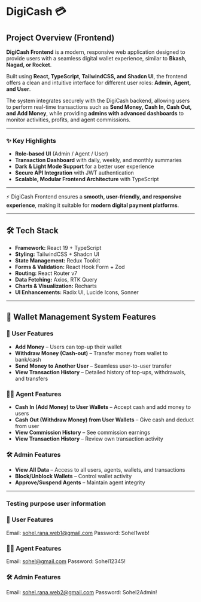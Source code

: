 # DigiCash 💳

## Project Overview (Frontend)

**DigiCash Frontend** is a modern, responsive web application designed to provide users with a seamless digital wallet experience, similar to **Bkash, Nagad, or Rocket**.

Built using **React, TypeScript, TailwindCSS, and Shadcn UI**, the frontend offers a clean and intuitive interface for different user roles: **Admin, Agent, and User**.

The system integrates securely with the DigiCash backend, allowing users to perform real-time transactions such as **Send Money, Cash In, Cash Out, and Add Money**, while providing **admins with advanced dashboards** to monitor activities, profits, and agent commissions.

---

### ✨ Key Highlights

- **Role-based UI** (Admin / Agent / User)
- **Transaction Dashboard** with daily, weekly, and monthly summaries
- **Dark & Light Mode Support** for a better user experience
- **Secure API Integration** with JWT authentication
- **Scalable, Modular Frontend Architecture** with TypeScript

---

⚡ DigiCash Frontend ensures a **smooth, user-friendly, and responsive experience**, making it suitable for **modern digital payment platforms**.

---

## 🛠️ Tech Stack

- **Framework:** React 19 + TypeScript
- **Styling:** TailwindCSS + Shadcn UI
- **State Management:** Redux Toolkit
- **Forms & Validation:** React Hook Form + Zod
- **Routing:** React Router v7
- **Data Fetching:** Axios, RTK Query
- **Charts & Visualization:** Recharts
- **UI Enhancements:** Radix UI, Lucide Icons, Sonner

---

## 💼 Wallet Management System Features

### 👥 User Features

- **Add Money** – Users can top-up their wallet
- **Withdraw Money (Cash-out)** – Transfer money from wallet to bank/cash
- **Send Money to Another User** – Seamless user-to-user transfer
- **View Transaction History** – Detailed history of top-ups, withdrawals, and transfers

### 🧑‍💼 Agent Features

- **Cash In (Add Money) to User Wallets** – Accept cash and add money to users
- **Cash Out (Withdraw Money) from User Wallets** – Give cash and deduct from user
- **View Commission History** – See commission earnings
- **View Transaction History** – Review own transaction activity

### 🛠️ Admin Features

- **View All Data** – Access to all users, agents, wallets, and transactions
- **Block/Unblock Wallets** – Control wallet activity
- **Approve/Suspend Agents** – Maintain agent integrity

---

### Testing purpose user information

### 👥 User Features

Email: sohel.rana.web1@gmail.com
Password: Sohel1web!

### 🧑‍💼 Agent Features

Email: sohel@gmail.com
Password: Sohel12345!

### 🛠️ Admin Features

Email: sohel.rana.web2@gmail.com
Password: Sohel2Admin!
